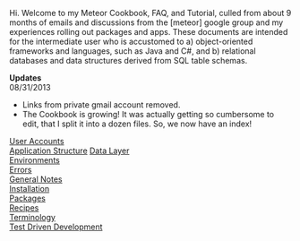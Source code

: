Hi.  Welcome to my Meteor Cookbook, FAQ, and Tutorial, culled from about 9 months of emails and discussions from the [meteor] google group and my experiences rolling out packages and apps.  These documents are intended for the intermediate user who is accustomed to a) object-oriented frameworks and languages, such as Java and C#, and b) relational databases and data structures derived from SQL table schemas. 

**Updates**  
08/31/2013
- Links from private gmail account removed.
- The Cookbook is growing!  It was actually getting so cumbersome to edit, that I split it into a dozen files.  So, we now have an index!



[User Accounts](https://github.com/awatson1978/meteor-cookbook/blob/master/accounts.md)  
[Application Structure](https://github.com/awatson1978/meteor-cookbook/blob/master/appstructure.md) 
[Data Layer](https://github.com/awatson1978/meteor-cookbook/blob/master/datalayer.md)  
[Environments](https://github.com/awatson1978/meteor-cookbook/blob/master/environments.md)  
[Errors](https://github.com/awatson1978/meteor-cookbook/blob/master/errors.md)  
[General Notes](https://github.com/awatson1978/meteor-cookbook/blob/master/general-notes.md)  
[Installation](https://github.com/awatson1978/meteor-cookbook/blob/master/installation.md)  
[Packages](https://github.com/awatson1978/meteor-cookbook/blob/master/packages.md)  
[Recipes](https://github.com/awatson1978/meteor-cookbook/blob/master/recipes.md)  
[Terminology](https://github.com/awatson1978/meteor-cookbook/blob/master/terminology.md)  
[Test Driven Development](https://github.com/awatson1978/meteor-cookbook/blob/master/test-driven-development.md)




